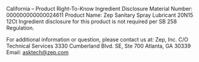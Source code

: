  
 
 
California – Product Right-To-Know Ingredient Disclosure 
Material Number: 000000000000024611 
Product Name: Zep Sanitary Spray Lubricant 20N15 12Ct 
Ingredient disclosure for this product is not required per SB 258 Regulation. 
 
For additional information or question, please contact us at: 
Zep, Inc. 
C/O Technical Services 
3330 Cumberland Blvd. SE, Ste 700 
Atlanta, GA 30339 
Email: asktech@zep.com 
 
 
 
 
